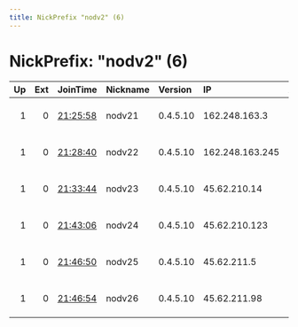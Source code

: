 ```yaml
---
title: NickPrefix "nodv2" (6)
---
```


# NickPrefix: "nodv2" (6)

|   Up |   Ext | JoinTime                                                                                            | Nickname   | Version   | IP              | AS       | CC   |   ORp |   Dirp | OS    | Contact                             |   eFamMembers |
|-----:|------:|:----------------------------------------------------------------------------------------------------|:-----------|:----------|:----------------|:---------|:-----|------:|-------:|:------|:------------------------------------|--------------:|
|    1 |     0 | [21:25:58](https://metrics.torproject.org/rs.html#details/C9220C6904AE47A98A97C66E32EBFBF943765C13) | nodv21     | 0.4.5.10  | 162.248.163.3   | DATACITY | ca   |  9001 |   9000 | Linux | emerson tor@nodevine.net bitcoin:12 |            25 |
|    1 |     0 | [21:28:40](https://metrics.torproject.org/rs.html#details/7FC95F00875306281E1416C9044F25650648AC9A) | nodv22     | 0.4.5.10  | 162.248.163.245 | DATACITY | ca   |  9001 |   9000 | Linux | emerson tor@nodevine.net bitcoin:12 |            25 |
|    1 |     0 | [21:33:44](https://metrics.torproject.org/rs.html#details/0FB5D0E2B14B19C9080A5BD38DEC649587FEC262) | nodv23     | 0.4.5.10  | 45.62.210.14    | DATACITY | ca   |  9001 |   9000 | Linux | emerson tor@nodevine.net bitcoin:12 |            25 |
|    1 |     0 | [21:43:06](https://metrics.torproject.org/rs.html#details/C2A236AB727DFF3B7F498380F2315F61040EB094) | nodv24     | 0.4.5.10  | 45.62.210.123   | DATACITY | ca   |  9001 |   9000 | Linux | emerson tor@nodevine.net bitcoin:12 |            25 |
|    1 |     0 | [21:46:50](https://metrics.torproject.org/rs.html#details/69AE219A4E6B75BD36DA697044313D7FE965736E) | nodv25     | 0.4.5.10  | 45.62.211.5     | DATACITY | ca   |  9001 |   9000 | Linux | emerson tor@nodevine.net bitcoin:12 |            25 |
|    1 |     0 | [21:46:54](https://metrics.torproject.org/rs.html#details/B5960793C70FDD2B4CF0963CA256FA370038B01A) | nodv26     | 0.4.5.10  | 45.62.211.98    | DATACITY | ca   |  9001 |   9000 | Linux | emerson tor@nodevine.net bitcoin:12 |            25 |
